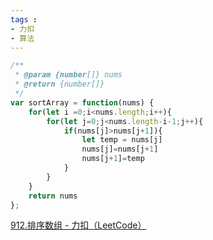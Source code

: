```yaml
---
tags : 
- 力扣
- 算法
---
```


```js
/**
 * @param {number[]} nums
 * @return {number[]}
 */
var sortArray = function(nums) {
    for(let i =0;i<nums.length;i++){
        for(let j=0;j<nums.length-i-1;j++){
            if(nums[j]>nums[j+1]){
                let temp = nums[j]
                nums[j]=nums[j+1]
                nums[j+1]=temp
            }
        }
    }
    return nums
};
```



[912.排序数组 - 力扣（LeetCode）](https://leetcode.cn/problems/sort-an-array/)